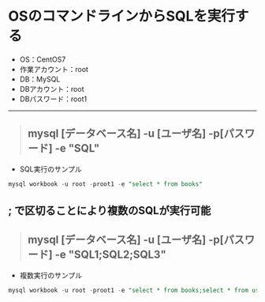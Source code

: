 # OSのコマンドラインからSQLを実行する  
* OS：CentOS7
* 作業アカウント：root
* DB：MySQL
* DBアカウント：root
* DBパスワード：root1

***
>## mysql [データベース名] -u [ユーザ名] -p[パスワード] -e "SQL"  
* SQL実行のサンプル
```sql
mysql workbook -u root -proot1 -e "select * from books"
```

## __;__ で区切ることにより複数のSQLが実行可能  
>## mysql [データベース名] -u [ユーザ名] -p[パスワード] -e "SQL1;SQL2;SQL3"
* 複数実行のサンプル
```sql
mysql workbook -u root -proot1 -e "select * from books;select * from usr"
```
